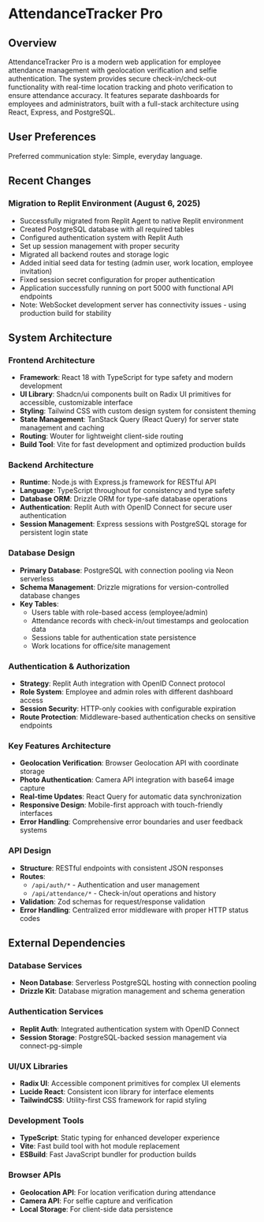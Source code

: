 # AttendanceTracker Pro

## Overview

AttendanceTracker Pro is a modern web application for employee attendance management with geolocation verification and selfie authentication. The system provides secure check-in/check-out functionality with real-time location tracking and photo verification to ensure attendance accuracy. It features separate dashboards for employees and administrators, built with a full-stack architecture using React, Express, and PostgreSQL.

## User Preferences

Preferred communication style: Simple, everyday language.

## Recent Changes

### Migration to Replit Environment (August 6, 2025)
- Successfully migrated from Replit Agent to native Replit environment
- Created PostgreSQL database with all required tables
- Configured authentication system with Replit Auth
- Set up session management with proper security
- Migrated all backend routes and storage logic
- Added initial seed data for testing (admin user, work location, employee invitation)
- Fixed session secret configuration for proper authentication
- Application successfully running on port 5000 with functional API endpoints
- Note: WebSocket development server has connectivity issues - using production build for stability

## System Architecture

### Frontend Architecture
- **Framework**: React 18 with TypeScript for type safety and modern development
- **UI Library**: Shadcn/ui components built on Radix UI primitives for accessible, customizable interface
- **Styling**: Tailwind CSS with custom design system for consistent theming
- **State Management**: TanStack Query (React Query) for server state management and caching
- **Routing**: Wouter for lightweight client-side routing
- **Build Tool**: Vite for fast development and optimized production builds

### Backend Architecture
- **Runtime**: Node.js with Express.js framework for RESTful API
- **Language**: TypeScript throughout for consistency and type safety
- **Database ORM**: Drizzle ORM for type-safe database operations
- **Authentication**: Replit Auth with OpenID Connect for secure user authentication
- **Session Management**: Express sessions with PostgreSQL storage for persistent login state

### Database Design
- **Primary Database**: PostgreSQL with connection pooling via Neon serverless
- **Schema Management**: Drizzle migrations for version-controlled database changes
- **Key Tables**:
  - Users table with role-based access (employee/admin)
  - Attendance records with check-in/out timestamps and geolocation data
  - Sessions table for authentication state persistence
  - Work locations for office/site management

### Authentication & Authorization
- **Strategy**: Replit Auth integration with OpenID Connect protocol
- **Role System**: Employee and admin roles with different dashboard access
- **Session Security**: HTTP-only cookies with configurable expiration
- **Route Protection**: Middleware-based authentication checks on sensitive endpoints

### Key Features Architecture
- **Geolocation Verification**: Browser Geolocation API with coordinate storage
- **Photo Authentication**: Camera API integration with base64 image capture
- **Real-time Updates**: React Query for automatic data synchronization
- **Responsive Design**: Mobile-first approach with touch-friendly interfaces
- **Error Handling**: Comprehensive error boundaries and user feedback systems

### API Design
- **Structure**: RESTful endpoints with consistent JSON responses
- **Routes**:
  - `/api/auth/*` - Authentication and user management
  - `/api/attendance/*` - Check-in/out operations and history
- **Validation**: Zod schemas for request/response validation
- **Error Handling**: Centralized error middleware with proper HTTP status codes

## External Dependencies

### Database Services
- **Neon Database**: Serverless PostgreSQL hosting with connection pooling
- **Drizzle Kit**: Database migration management and schema generation

### Authentication Services
- **Replit Auth**: Integrated authentication system with OpenID Connect
- **Session Storage**: PostgreSQL-backed session management via connect-pg-simple

### UI/UX Libraries
- **Radix UI**: Accessible component primitives for complex UI elements
- **Lucide React**: Consistent icon library for interface elements
- **TailwindCSS**: Utility-first CSS framework for rapid styling

### Development Tools
- **TypeScript**: Static typing for enhanced developer experience
- **Vite**: Fast build tool with hot module replacement
- **ESBuild**: Fast JavaScript bundler for production builds

### Browser APIs
- **Geolocation API**: For location verification during attendance
- **Camera API**: For selfie capture and verification
- **Local Storage**: For client-side data persistence